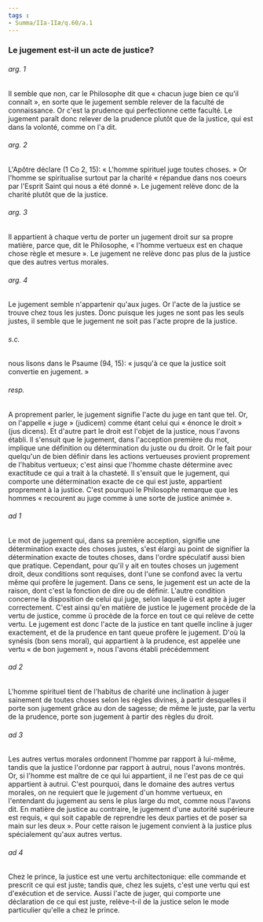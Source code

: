 ```yaml
---
tags : 
- Summa/IIa-IIæ/q.60/a.1
---
```


### Le jugement est-il un acte de justice?

###### arg. 1
Il semble que non, car le Philosophe dit que « chacun juge bien ce qu'il connaît », en sorte que le jugement semble relever de la faculté de connaissance. Or c'est la prudence qui perfectionne cette faculté. Le jugement paraît donc relever de la prudence plutôt que de la justice, qui est dans la volonté, comme on l'a dit. 

###### arg. 2
L'Apôtre déclare (1 Co 2, 15): « L'homme spirituel juge toutes choses. » Or l'homme se spiritualise surtout par la charité « répandue dans nos coeurs par l'Esprit Saint qui nous a été donné ». Le jugement relève donc de la charité plutôt que de la justice. 

###### arg. 3
Il appartient à chaque vertu de porter un jugement droit sur sa propre matière, parce que, dit le Philosophe, « l'homme vertueux est en chaque chose règle et mesure ». Le jugement ne relève donc pas plus de la justice que des autres vertus morales. 

###### arg. 4
Le jugement semble n'appartenir qu'aux juges. Or l'acte de la justice se trouve chez tous les justes. Donc puisque les juges ne sont pas les seuls justes, il semble que le jugement ne soit pas l'acte propre de la justice. 

###### s.c.
nous lisons dans le Psaume (94, 15): « jusqu'à ce que la justice soit convertie en jugement. » 

###### resp.
A proprement parler, le jugement signifie l'acte du juge en tant que tel. Or, on l'appelle « juge » (judicem) comme étant celui qui « énonce le droit » (jus dicens). Et d'autre part le droit est l'objet de la justice, nous l'avons établi. Il s'ensuit que le jugement, dans l'acception première du mot, implique une définition ou détermination du juste ou du droit. Or le fait pour quelqu'un de bien définir dans les actions vertueuses provient proprement de l'habitus vertueux; c'est ainsi que l'homme chaste détermine avec exactitude ce qui a trait à la chasteté. Il s'ensuit que le jugement, qui comporte une détermination exacte de ce qui est juste, appartient proprement à la justice. C'est pourquoi le Philosophe remarque que les hommes « recourent au juge comme à une sorte de justice animée ». 

###### ad 1
Le mot de jugement qui, dans sa première acception, signifie une détermination exacte des choses justes, s'est élargi au point de signifier la détermination exacte de toutes choses, dans l'ordre spéculatif aussi bien que pratique. Cependant, pour qu'il y ait en toutes choses un jugement droit, deux conditions sont requises, dont l'une se confond avec la vertu même qui profère le jugement. Dans ce sens, le jugement est un acte de la raison, dont c'est la fonction de dire ou de définir. L'autre condition concerne la disposition de celui qui juge, selon laquelle ü est apte à juger correctement. C'est ainsi qu'en matière de justice le jugement procède de la vertu de justice, comme ü procède de la force en tout ce qui relève de cette vertu. Le jugement est donc l'acte de la justice en tant quelle incline à juger exactement, et de la prudence en tant queue profère le jugement. D'où la synésis (bon sens moral), qui appartient à la prudence, est appelée une vertu « de bon jugement », nous l'avons établi précédemment 

###### ad 2
L'homme spirituel tient de l'habitus de charité une inclination à juger sainement de toutes choses selon les règles divines, à partir desquelles il porte son jugement grâce au don de sagesse; de même le juste, par la vertu de la prudence, porte son jugement à partir des règles du droit. 

###### ad 3
Les autres vertus morales ordonnent l'homme par rapport à lui-même, tandis que la justice l'ordonne par rapport à autrui, nous l'avons montrés. Or, si l'homme est maître de ce qui lui appartient, il ne l'est pas de ce qui appartient à autrui. C'est pourquoi, dans le domaine des autres vertus morales, on ne requiert que le jugement d'un homme vertueux, en l'entendant du jugement au sens le plus large du mot, comme nous l'avons dit. En matière de justice au contraire, le jugement d'une autorité supérieure est requis, « qui soit capable de reprendre les deux parties et de poser sa main sur les deux ». Pour cette raison le jugement convient à la justice plus spécialement qu'aux autres vertus. 

###### ad 4
Chez le prince, la justice est une vertu architectonique: elle commande et prescrit ce qui est juste; tandis que, chez les sujets, c'est une vertu qui est d'exécution et de service. Aussi l'acte de juger, qui comporte une déclaration de ce qui est juste, relève-t-il de la justice selon le mode particulier qu'elle a chez le prince. 

